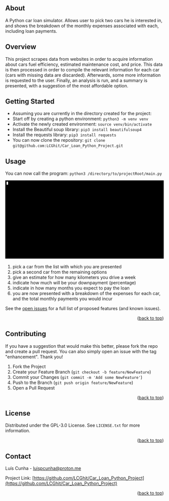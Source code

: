 <!-- ABOUT -->
## About

A Python car loan simulator. Allows user to pick two cars he is interested in, and shows the breakdown of the monthly expenses associated with each, including loan payments.


<!-- OVERVIEW -->
## Overview
This project scrapes data from websites in order to acquire information about cars fuel efficiency, estimated maintenance cost, and price. This data is then processed in order to compile the relevant information for each car (cars with missing data are discarded). Afterwards, some more information is requested to the user. Finally, an analysis is run, and a summary is presented, with a suggestion of the most affordable option.


<!-- GETTING STARTED -->
## Getting Started

- Assuming you are currently in the directory created for the project:
- Start off by creating a python environment: ```python3 -m venv venv```
- Activate the newly created environment: ```source venv/bin/activate```
- Install the Beautiful soup library: ```pip3 install beautifulsoup4```
- Install the requests library: ```pip3 install requests```
- You can now clone the repository: ```git clone git@github.com:LCGhit/Car_Loan_Python_Project.git```


<!-- USAGE EXAMPLES -->
## Usage

You can now call the program: ```python3 /directory/to/projectRoot/main.py```

![Usage example: ](demo.gif)

1) pick a car from the list with which you are presented
2) pick a second car from the remaining options
3) give an estimate for how many kilometers you drive a week
4) indicate how much will be your downpayment (percentage)
5) indicate in how many months you expect to pay the loan
6) you are now presented with a breakdown of the expenses for each car, and the total monthly payments you would incur


See the [open issues](https://github.com/LCGhit/Car_Loan_Python_Project/issues) for a full list of proposed features (and known issues).

<p align="right">(<a href="#readme-top">back to top</a>)</p>



<!-- CONTRIBUTING -->
## Contributing

If you have a suggestion that would make this better, please fork the repo and create a pull request. You can also simply open an issue with the tag "enhancement".
Thank you!

1. Fork the Project
2. Create your Feature Branch (`git checkout -b feature/NewFeature`)
3. Commit your Changes (`git commit -m 'Add some NewFeature'`)
4. Push to the Branch (`git push origin feature/NewFeature`)
5. Open a Pull Request

<p align="right">(<a href="#readme-top">back to top</a>)</p>



<!-- LICENSE -->
## License

Distributed under the GPL-3.0 License. See `LICENSE.txt` for more information.

<p align="right">(<a href="#readme-top">back to top</a>)</p>



<!-- CONTACT -->
## Contact

Luís Cunha - luispcunha@proton.me

Project Link: [https://github.com/LCGhit/Car_Loan_Python_Project](https://github.com/LCGhit/Car_Loan_Python_Project)

<p align="right">(<a href="#readme-top">back to top</a>)</p>

